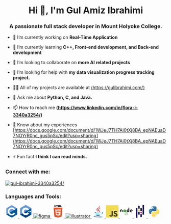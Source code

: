 <h1 align="center">Hi 👋, I'm Gul Amiz Ibrahimi</h1>
<h3 align="center">A passionate full stack developer in Mount Holyoke College.</h3>

- 🔭 I’m currently working on **Real-Time Application**

- 🌱 I’m currently learning **C++, Front-end development, and Back-end development**

- 👯 I’m looking to collaborate on **more AI related projects**

- 🤝 I’m looking for help with **my data visualization progress tracking project.**

- 👨‍💻 All of my projects are available at [(https://gulibrahimi.com/)](https://gulibrahimi.com/)
  
- 💬 Ask me about **Python, C, and Java.**

- 📫 How to reach me **(https://www.linkedin.com/in/flora-i-3340a3254/)**

- 📄 Know about my experiences [https://docs.google.com/document/d/1WJeJ7TH7Ai0tXj8BA_epNAEuaD7NOYrR0nc_gus5pSc/edit?usp=sharing](https://docs.google.com/document/d/1WJeJ7TH7Ai0tXj8BA_epNAEuaD7NOYrR0nc_gus5pSc/edit?usp=sharing)

- ⚡ Fun fact **I think I can read minds.**

<h3 align="left">Connect with me:</h3>
<p align="left">
<a href="https://linkedin.com/in/gul-ibrahimi-3340a3254/" target="blank"><img align="center" src="https://raw.githubusercontent.com/rahuldkjain/github-profile-readme-generator/master/src/images/icons/Social/linked-in-alt.svg" alt="gul-ibrahimi-3340a3254/" height="30" width="40" /></a>
</p>

<h3 align="left">Languages and Tools:</h3>
<p align="left"> <a href="https://www.cprogramming.com/" target="_blank" rel="noreferrer"> <img src="https://raw.githubusercontent.com/devicons/devicon/master/icons/c/c-original.svg" alt="c" width="40" height="40"/> </a> <a href="https://www.w3schools.com/cpp/" target="_blank" rel="noreferrer"> <img src="https://raw.githubusercontent.com/devicons/devicon/master/icons/cplusplus/cplusplus-original.svg" alt="cplusplus" width="40" height="40"/> </a> <a href="https://www.figma.com/" target="_blank" rel="noreferrer"> <img src="https://www.vectorlogo.zone/logos/figma/figma-icon.svg" alt="figma" width="40" height="40"/> </a> <a href="https://www.w3.org/html/" target="_blank" rel="noreferrer"> <img src="https://raw.githubusercontent.com/devicons/devicon/master/icons/html5/html5-original-wordmark.svg" alt="html5" width="40" height="40"/> </a> <a href="https://www.adobe.com/in/products/illustrator.html" target="_blank" rel="noreferrer"> <img src="https://www.vectorlogo.zone/logos/adobe_illustrator/adobe_illustrator-icon.svg" alt="illustrator" width="40" height="40"/> </a> <a href="https://www.java.com" target="_blank" rel="noreferrer"> <img src="https://raw.githubusercontent.com/devicons/devicon/master/icons/java/java-original.svg" alt="java" width="40" height="40"/> </a> <a href="https://developer.mozilla.org/en-US/docs/Web/JavaScript" target="_blank" rel="noreferrer"> <img src="https://raw.githubusercontent.com/devicons/devicon/master/icons/javascript/javascript-original.svg" alt="javascript" width="40" height="40"/> </a> <a href="https://nodejs.org" target="_blank" rel="noreferrer"> <img src="https://raw.githubusercontent.com/devicons/devicon/master/icons/nodejs/nodejs-original-wordmark.svg" alt="nodejs" width="40" height="40"/> </a> <a href="https://pandas.pydata.org/" target="_blank" rel="noreferrer"> <img src="https://raw.githubusercontent.com/devicons/devicon/2ae2a900d2f041da66e950e4d48052658d850630/icons/pandas/pandas-original.svg" alt="pandas" width="40" height="40"/> </a> <a href="https://www.python.org" target="_blank" rel="noreferrer"> <img src="https://raw.githubusercontent.com/devicons/devicon/master/icons/python/python-original.svg" alt="python" width="40" height="40"/> </a> </p>

